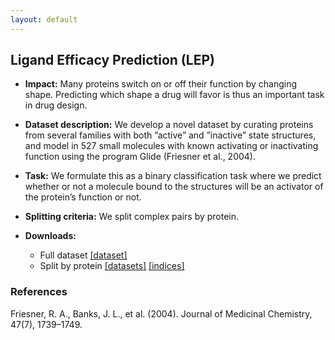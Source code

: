 ```yaml
---
layout: default
---
```


## Ligand Efficacy Prediction (LEP)
  - **Impact:** Many proteins switch on or off their function by changing shape. Predicting which shape a drug will favor is thus an important task in drug design.
  - **Dataset description:** We develop a novel dataset by curating proteins from several families with both ”active” and ”inactive” state structures, and model in 527 small molecules with known activating or inactivating function using the program Glide (Friesner et al., 2004).
  - **Task:** We formulate this as a binary classification task where we predict whether or not a molecule bound to the structures will be an activator of the protein’s function or not.
  - **Splitting criteria:** We split complex pairs by protein.
  - **Downloads:**

    - Full dataset [[dataset]](https://drive.google.com/uc?export=download&id=1RrFTAt7ELazQTiMV78Bir136xrydc_Wp)
    - Split by protein
      [[datasets]](https://drive.google.com/uc?export=download&id=1FunndWKkA9sdIP28Qg_LvphGTO1KwJ7w)
      [[indices]](https://drive.google.com/uc?export=download&id=1ZsGTv8t_QwQLYOmHADM0xRb7InFu3M3j)

### References

Friesner, R. A., Banks, J. L., et al. (2004). Journal of Medicinal Chemistry, 47(7), 1739–1749.
